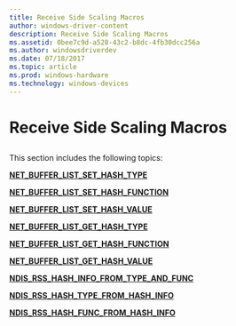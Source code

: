 ```yaml
---
title: Receive Side Scaling Macros
author: windows-driver-content
description: Receive Side Scaling Macros
ms.assetid: 0bee7c9d-a528-43c2-b8dc-4fb30dcc256a
ms.author: windowsdriverdev 
ms.date: 07/18/2017 
ms.topic: article 
ms.prod: windows-hardware 
ms.technology: windows-devices 
---
```


# Receive Side Scaling Macros


## <a href="" id="ddk-receive-scaling-macros-nr"></a>


This section includes the following topics:

[**NET\_BUFFER\_LIST\_SET\_HASH\_TYPE**](net-buffer-list-set-hash-type.md)

[**NET\_BUFFER\_LIST\_SET\_HASH\_FUNCTION**](net-buffer-list-set-hash-function.md)

[**NET\_BUFFER\_LIST\_SET\_HASH\_VALUE**](net-buffer-list-set-hash-value.md)

[**NET\_BUFFER\_LIST\_GET\_HASH\_TYPE**](net-buffer-list-get-hash-type.md)

[**NET\_BUFFER\_LIST\_GET\_HASH\_FUNCTION**](net-buffer-list-get-hash-function.md)

[**NET\_BUFFER\_LIST\_GET\_HASH\_VALUE**](net-buffer-list-get-hash-value.md)

[**NDIS\_RSS\_HASH\_INFO\_FROM\_TYPE\_AND\_FUNC**](ndis-rss-hash-info-from-type-and-func.md)

[**NDIS\_RSS\_HASH\_TYPE\_FROM\_HASH\_INFO**](ndis-rss-hash-type-from-hash-info.md)

[**NDIS\_RSS\_HASH\_FUNC\_FROM\_HASH\_INFO**](ndis-rss-hash-func-from-hash-info.md)

 

 




